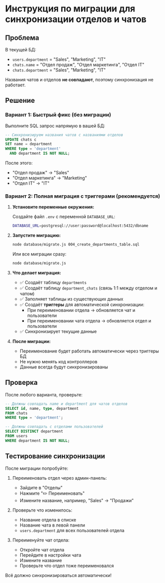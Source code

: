 # Инструкция по миграции для синхронизации отделов и чатов

## Проблема

В текущей БД:
- `users.department` = "Sales", "Marketing", "IT"
- `chats.name` = "Отдел продаж", "Отдел маркетинга", "Отдел IT"
- `chats.department` = "Sales", "Marketing", "IT"

Названия чатов и отделов **не совпадают**, поэтому синхронизация не работает.

## Решение

### Вариант 1: Быстрый фикс (без миграции)

Выполните SQL запрос напрямую в вашей БД:

```sql
-- Синхронизируем названия чатов с названиями отделов
UPDATE chats c
SET name = department
WHERE type = 'department'
  AND department IS NOT NULL;
```

После этого:
- "Отдел продаж" → "Sales"
- "Отдел маркетинга" → "Marketing"
- "Отдел IT" → "IT"

### Вариант 2: Полная миграция с триггерами (рекомендуется)

1. **Установите переменные окружения:**

   Создайте файл `.env` с переменной `DATABASE_URL`:
   ```bash
   DATABASE_URL=postgresql://user:password@localhost:5432/dbname
   ```

2. **Запустите миграцию:**

   ```bash
   node database/migrate.js 004_create_departments_table.sql
   ```

   Или все миграции сразу:
   ```bash
   node database/migrate.js
   ```

3. **Что делает миграция:**
   - ✅ Создаёт таблицу `departments`
   - ✅ Создаёт таблицу `department_chats` (связь 1:1 между отделом и чатом)
   - ✅ Заполняет таблицы из существующих данных
   - ✅ Создаёт **триггеры** для автоматической синхронизации:
     - При переименовании отдела → обновляется чат и пользователи
     - При переименовании чата отдела → обновляется отдел и пользователи
   - ✅ Синхронизирует текущие данные

4. **После миграции:**
   - Переименование будет работать автоматически через триггеры БД
   - Не нужно менять код контроллеров
   - Данные всегда будут синхронизированы

## Проверка

После любого варианта, проверьте:

```sql
-- Должны совпадать name и department для чатов отделов
SELECT id, name, type, department
FROM chats
WHERE type = 'department';

-- Должны совпадать с отделами пользователей
SELECT DISTINCT department
FROM users
WHERE department IS NOT NULL;
```

## Тестирование синхронизации

После миграции попробуйте:

1. Переименовать отдел через админ-панель:
   - Зайдите в "Отделы"
   - Нажмите "✏️ Переименовать"
   - Измените название, например, "Sales" → "Продажи"

2. Проверьте что изменилось:
   - Название отдела в списке
   - Название чата в левой панели
   - `users.department` для всех пользователей отдела

3. Переименуйте чат отдела:
   - Откройте чат отдела
   - Перейдите в настройки чата
   - Измените название
   - Проверьте что отдел тоже переименовался

Всё должно синхронизироваться автоматически!
